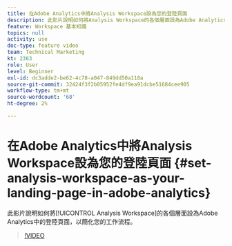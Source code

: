 ```yaml
---
title: 在Adobe Analytics中將Analysis Workspace設為您的登陸頁面
description: 此影片說明如何將Analysis Workspace的各個層面設為Adobe Analytics中的登錄頁面，以簡化您的工作流程。
feature: Workspace 基本知識
topics: null
activity: use
doc-type: feature video
team: Technical Marketing
kt: 2363
role: User
level: Beginner
exl-id: dc3adde2-be62-4c78-a047-849dd50a118a
source-git-commit: 32424f3f2b05952fe4df9ea91dcbe51684cee905
workflow-type: tm+mt
source-wordcount: '68'
ht-degree: 2%

---
```


# 在Adobe Analytics中將Analysis Workspace設為您的登陸頁面 {#set-analysis-workspace-as-your-landing-page-in-adobe-analytics}

此影片說明如何將[!UICONTROL Analysis Workspace]的各個層面設為Adobe Analytics中的登陸頁面，以簡化您的工作流程。

>[!VIDEO](https://video.tv.adobe.com/v/25459/?quality=12)
